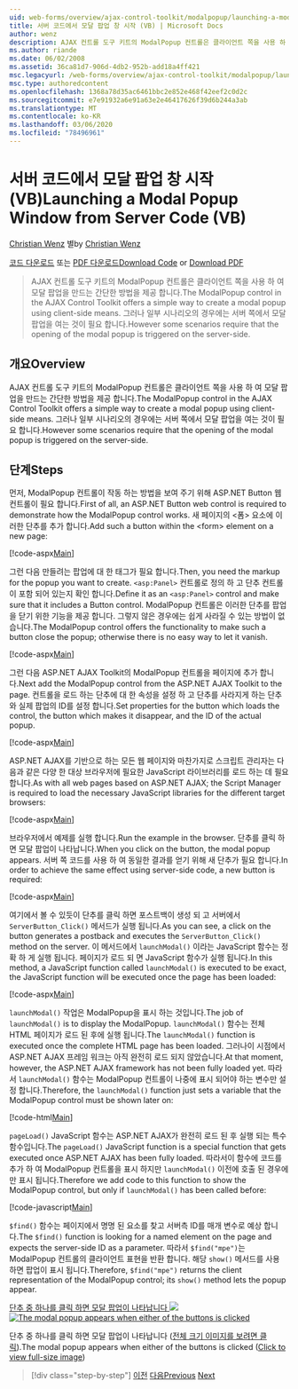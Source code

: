 ```yaml
---
uid: web-forms/overview/ajax-control-toolkit/modalpopup/launching-a-modal-popup-window-from-server-code-vb
title: 서버 코드에서 모달 팝업 창 시작 (VB) | Microsoft Docs
author: wenz
description: AJAX 컨트롤 도구 키트의 ModalPopup 컨트롤은 클라이언트 쪽을 사용 하 여 모달 팝업을 만드는 간단한 방법을 제공 합니다. 그러나 일부 시나리오에서는
ms.author: riande
ms.date: 06/02/2008
ms.assetid: 36ca81d7-906d-4db2-952b-add18a4ff421
msc.legacyurl: /web-forms/overview/ajax-control-toolkit/modalpopup/launching-a-modal-popup-window-from-server-code-vb
msc.type: authoredcontent
ms.openlocfilehash: 1368a78d35ac6461bbc2e852e468f42eef2c0d2c
ms.sourcegitcommit: e7e91932a6e91a63e2e46417626f39d6b244a3ab
ms.translationtype: MT
ms.contentlocale: ko-KR
ms.lasthandoff: 03/06/2020
ms.locfileid: "78496961"
---
```

# <a name="launching-a-modal-popup-window-from-server-code-vb"></a><span data-ttu-id="f164a-104">서버 코드에서 모달 팝업 창 시작(VB)</span><span class="sxs-lookup"><span data-stu-id="f164a-104">Launching a Modal Popup Window from Server Code (VB)</span></span>

<span data-ttu-id="f164a-105">[Christian Wenz](https://github.com/wenz) 별</span><span class="sxs-lookup"><span data-stu-id="f164a-105">by [Christian Wenz](https://github.com/wenz)</span></span>

<span data-ttu-id="f164a-106">[코드 다운로드](https://download.microsoft.com/download/2/4/0/24052038-f942-4336-905b-b60ae56f0dd5/ModalPopup1.vb.zip) 또는 [PDF 다운로드](https://download.microsoft.com/download/b/6/a/b6ae89ee-df69-4c87-9bfb-ad1eb2b23373/modalpopup1VB.pdf)</span><span class="sxs-lookup"><span data-stu-id="f164a-106">[Download Code](https://download.microsoft.com/download/2/4/0/24052038-f942-4336-905b-b60ae56f0dd5/ModalPopup1.vb.zip) or [Download PDF](https://download.microsoft.com/download/b/6/a/b6ae89ee-df69-4c87-9bfb-ad1eb2b23373/modalpopup1VB.pdf)</span></span>

> <span data-ttu-id="f164a-107">AJAX 컨트롤 도구 키트의 ModalPopup 컨트롤은 클라이언트 쪽을 사용 하 여 모달 팝업을 만드는 간단한 방법을 제공 합니다.</span><span class="sxs-lookup"><span data-stu-id="f164a-107">The ModalPopup control in the AJAX Control Toolkit offers a simple way to create a modal popup using client-side means.</span></span> <span data-ttu-id="f164a-108">그러나 일부 시나리오의 경우에는 서버 쪽에서 모달 팝업을 여는 것이 필요 합니다.</span><span class="sxs-lookup"><span data-stu-id="f164a-108">However some scenarios require that the opening of the modal popup is triggered on the server-side.</span></span>

## <a name="overview"></a><span data-ttu-id="f164a-109">개요</span><span class="sxs-lookup"><span data-stu-id="f164a-109">Overview</span></span>

<span data-ttu-id="f164a-110">AJAX 컨트롤 도구 키트의 ModalPopup 컨트롤은 클라이언트 쪽을 사용 하 여 모달 팝업을 만드는 간단한 방법을 제공 합니다.</span><span class="sxs-lookup"><span data-stu-id="f164a-110">The ModalPopup control in the AJAX Control Toolkit offers a simple way to create a modal popup using client-side means.</span></span> <span data-ttu-id="f164a-111">그러나 일부 시나리오의 경우에는 서버 쪽에서 모달 팝업을 여는 것이 필요 합니다.</span><span class="sxs-lookup"><span data-stu-id="f164a-111">However some scenarios require that the opening of the modal popup is triggered on the server-side.</span></span>

## <a name="steps"></a><span data-ttu-id="f164a-112">단계</span><span class="sxs-lookup"><span data-stu-id="f164a-112">Steps</span></span>

<span data-ttu-id="f164a-113">먼저, ModalPopup 컨트롤이 작동 하는 방법을 보여 주기 위해 ASP.NET Button 웹 컨트롤이 필요 합니다.</span><span class="sxs-lookup"><span data-stu-id="f164a-113">First of all, an ASP.NET Button web control is required to demonstrate how the ModalPopup control works.</span></span> <span data-ttu-id="f164a-114">새 페이지의 &lt;폼&gt; 요소에 이러한 단추를 추가 합니다.</span><span class="sxs-lookup"><span data-stu-id="f164a-114">Add such a button within the &lt;form&gt; element on a new page:</span></span>

[!code-aspx[Main](launching-a-modal-popup-window-from-server-code-vb/samples/sample1.aspx)]

<span data-ttu-id="f164a-115">그런 다음 만들려는 팝업에 대 한 태그가 필요 합니다.</span><span class="sxs-lookup"><span data-stu-id="f164a-115">Then, you need the markup for the popup you want to create.</span></span> <span data-ttu-id="f164a-116">`<asp:Panel>` 컨트롤로 정의 하 고 단추 컨트롤이 포함 되어 있는지 확인 합니다.</span><span class="sxs-lookup"><span data-stu-id="f164a-116">Define it as an `<asp:Panel>` control and make sure that it includes a Button control.</span></span> <span data-ttu-id="f164a-117">ModalPopup 컨트롤은 이러한 단추를 팝업을 닫기 위한 기능을 제공 합니다. 그렇지 않은 경우에는 쉽게 사라질 수 있는 방법이 없습니다.</span><span class="sxs-lookup"><span data-stu-id="f164a-117">The ModalPopup control offers the functionality to make such a button close the popup; otherwise there is no easy way to let it vanish.</span></span>

[!code-aspx[Main](launching-a-modal-popup-window-from-server-code-vb/samples/sample2.aspx)]

<span data-ttu-id="f164a-118">그런 다음 ASP.NET AJAX Toolkit의 ModalPopup 컨트롤을 페이지에 추가 합니다.</span><span class="sxs-lookup"><span data-stu-id="f164a-118">Next add the ModalPopup control from the ASP.NET AJAX Toolkit to the page.</span></span> <span data-ttu-id="f164a-119">컨트롤을 로드 하는 단추에 대 한 속성을 설정 하 고 단추를 사라지게 하는 단추와 실제 팝업의 ID를 설정 합니다.</span><span class="sxs-lookup"><span data-stu-id="f164a-119">Set properties for the button which loads the control, the button which makes it disappear, and the ID of the actual popup.</span></span>

[!code-aspx[Main](launching-a-modal-popup-window-from-server-code-vb/samples/sample3.aspx)]

<span data-ttu-id="f164a-120">ASP.NET AJAX를 기반으로 하는 모든 웹 페이지와 마찬가지로 스크립트 관리자는 다음과 같은 다양 한 대상 브라우저에 필요한 JavaScript 라이브러리를 로드 하는 데 필요 합니다.</span><span class="sxs-lookup"><span data-stu-id="f164a-120">As with all web pages based on ASP.NET AJAX; the Script Manager is required to load the necessary JavaScript libraries for the different target browsers:</span></span>

[!code-aspx[Main](launching-a-modal-popup-window-from-server-code-vb/samples/sample4.aspx)]

<span data-ttu-id="f164a-121">브라우저에서 예제를 실행 합니다.</span><span class="sxs-lookup"><span data-stu-id="f164a-121">Run the example in the browser.</span></span> <span data-ttu-id="f164a-122">단추를 클릭 하면 모달 팝업이 나타납니다.</span><span class="sxs-lookup"><span data-stu-id="f164a-122">When you click on the button, the modal popup appears.</span></span> <span data-ttu-id="f164a-123">서버 쪽 코드를 사용 하 여 동일한 결과를 얻기 위해 새 단추가 필요 합니다.</span><span class="sxs-lookup"><span data-stu-id="f164a-123">In order to achieve the same effect using server-side code, a new button is required:</span></span>

[!code-aspx[Main](launching-a-modal-popup-window-from-server-code-vb/samples/sample5.aspx)]

<span data-ttu-id="f164a-124">여기에서 볼 수 있듯이 단추를 클릭 하면 포스트백이 생성 되 고 서버에서 `ServerButton_Click()` 메서드가 실행 됩니다.</span><span class="sxs-lookup"><span data-stu-id="f164a-124">As you can see, a click on the button generates a postback and executes the `ServerButton_Click()` method on the server.</span></span> <span data-ttu-id="f164a-125">이 메서드에서 `launchModal()` 이라는 JavaScript 함수는 정확 하 게 실행 됩니다. 페이지가 로드 되 면 JavaScript 함수가 실행 됩니다.</span><span class="sxs-lookup"><span data-stu-id="f164a-125">In this method, a JavaScript function called `launchModal()` is executed to be exact, the JavaScript function will be executed once the page has been loaded:</span></span>

[!code-aspx[Main](launching-a-modal-popup-window-from-server-code-vb/samples/sample6.aspx)]

<span data-ttu-id="f164a-126">`launchModal()` 작업은 ModalPopup을 표시 하는 것입니다.</span><span class="sxs-lookup"><span data-stu-id="f164a-126">The job of `launchModal()` is to display the ModalPopup.</span></span> <span data-ttu-id="f164a-127">`launchModal()` 함수는 전체 HTML 페이지가 로드 된 후에 실행 됩니다.</span><span class="sxs-lookup"><span data-stu-id="f164a-127">The `launchModal()` function is executed once the complete HTML page has been loaded.</span></span> <span data-ttu-id="f164a-128">그러나이 시점에서 ASP.NET AJAX 프레임 워크는 아직 완전히 로드 되지 않았습니다.</span><span class="sxs-lookup"><span data-stu-id="f164a-128">At that moment, however, the ASP.NET AJAX framework has not been fully loaded yet.</span></span> <span data-ttu-id="f164a-129">따라서 `launchModal()` 함수는 ModalPopup 컨트롤이 나중에 표시 되어야 하는 변수만 설정 합니다.</span><span class="sxs-lookup"><span data-stu-id="f164a-129">Therefore, the `launchModal()` function just sets a variable that the ModalPopup control must be shown later on:</span></span>

[!code-html[Main](launching-a-modal-popup-window-from-server-code-vb/samples/sample7.html)]

<span data-ttu-id="f164a-130">`pageLoad()` JavaScript 함수는 ASP.NET AJAX가 완전히 로드 된 후 실행 되는 특수 함수입니다.</span><span class="sxs-lookup"><span data-stu-id="f164a-130">The `pageLoad()` JavaScript function is a special function that gets executed once ASP.NET AJAX has been fully loaded.</span></span> <span data-ttu-id="f164a-131">따라서이 함수에 코드를 추가 하 여 ModalPopup 컨트롤을 표시 하지만 `launchModal()` 이전에 호출 된 경우에만 표시 됩니다.</span><span class="sxs-lookup"><span data-stu-id="f164a-131">Therefore we add code to this function to show the ModalPopup control, but only if `launchModal()` has been called before:</span></span>

[!code-javascript[Main](launching-a-modal-popup-window-from-server-code-vb/samples/sample8.js)]

<span data-ttu-id="f164a-132">`$find()` 함수는 페이지에서 명명 된 요소를 찾고 서버측 ID를 매개 변수로 예상 합니다.</span><span class="sxs-lookup"><span data-stu-id="f164a-132">The `$find()` function is looking for a named element on the page and expects the server-side ID as a parameter.</span></span> <span data-ttu-id="f164a-133">따라서 `$find("mpe")`는 ModalPopup 컨트롤의 클라이언트 표현을 반환 합니다. 해당 `show()` 메서드를 사용 하면 팝업이 표시 됩니다.</span><span class="sxs-lookup"><span data-stu-id="f164a-133">Therefore, `$find("mpe")` returns the client representation of the ModalPopup control; its `show()` method lets the popup appear.</span></span>

<span data-ttu-id="f164a-134">[단추 중 하나를 클릭 하면 모달 팝업이 나타납니다 ![](launching-a-modal-popup-window-from-server-code-vb/_static/image2.png)](launching-a-modal-popup-window-from-server-code-vb/_static/image1.png)</span><span class="sxs-lookup"><span data-stu-id="f164a-134">[![The modal popup appears when either of the buttons is clicked](launching-a-modal-popup-window-from-server-code-vb/_static/image2.png)](launching-a-modal-popup-window-from-server-code-vb/_static/image1.png)</span></span>

<span data-ttu-id="f164a-135">단추 중 하나를 클릭 하면 모달 팝업이 나타납니다 ([전체 크기 이미지를 보려면 클릭](launching-a-modal-popup-window-from-server-code-vb/_static/image3.png)).</span><span class="sxs-lookup"><span data-stu-id="f164a-135">The modal popup appears when either of the buttons is clicked ([Click to view full-size image](launching-a-modal-popup-window-from-server-code-vb/_static/image3.png))</span></span>

> [!div class="step-by-step"]
> <span data-ttu-id="f164a-136">[이전](positioning-a-modalpopup-cs.md)
> [다음](using-modalpopup-with-a-repeater-control-vb.md)</span><span class="sxs-lookup"><span data-stu-id="f164a-136">[Previous](positioning-a-modalpopup-cs.md)
[Next](using-modalpopup-with-a-repeater-control-vb.md)</span></span>

